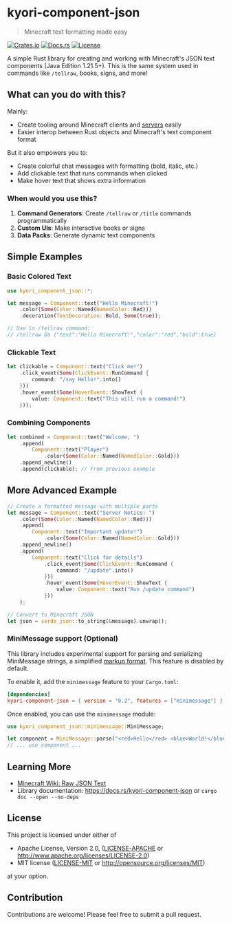 # kyori-component-json

> Minecraft text formatting made easy

[![Crates.io](https://img.shields.io/crates/v/kyori-component-json.svg)](https://crates.io/crates/kyori-component-json)
[![Docs.rs](https://docs.rs/kyori-component-json/badge.svg)](https://docs.rs/kyori-component-json)
[![License](https://img.shields.io/badge/license-Apache--2.0%20OR%20MIT-blue.svg)](https://github.com/walker84837/kyori-component-json)

A simple Rust library for creating and working with Minecraft's JSON text components (Java Edition 1.21.5+). This is the same system used in commands like `/tellraw`, books, signs, and more!

## What can you do with this?

Mainly:
- Create tooling around Minecraft clients and [servers](https://jd.advntr.dev/text-serializer-json/4.23.0) easily
- Easier interop between Rust objects and Minecraft's text component format

But it also empowers you to:
- Create colorful chat messages with formatting (bold, italic, etc.)
- Add clickable text that runs commands when clicked
- Make hover text that shows extra information

### When would you use this?

1. **Command Generators**: Create `/tellraw` or `/title` commands programmatically
2. **Custom UIs**: Make interactive books or signs
3. **Data Packs**: Generate dynamic text components

## Simple Examples

### Basic Colored Text

```rust
use kyori_component_json::*;

let message = Component::text("Hello Minecraft!")
    .color(Some(Color::Named(NamedColor::Red)))
    .decoration(TextDecoration::Bold, Some(true));

// Use in /tellraw command:
// /tellraw @a {"text":"Hello Minecraft!","color":"red","bold":true}
```

### Clickable Text

```rust
let clickable = Component::text("Click me!")
    .click_event(Some(ClickEvent::RunCommand {
        command: "/say Hello!".into()
    }))
    .hover_event(Some(HoverEvent::ShowText {
        value: Component::text("This will run a command!")
    }));
```

### Combining Components

```rust
let combined = Component::text("Welcome, ")
    .append(
        Component::text("Player")
            .color(Some(Color::Named(NamedColor::Gold)))
    .append_newline()
    .append(clickable); // From previous example
```

## More Advanced Example

```rust
// Create a formatted message with multiple parts
let message = Component::text("Server Notice: ")
    .color(Some(Color::Named(NamedColor::Red)))
    .append(
        Component::text("Important update!")
            .color(Some(Color::Named(NamedColor::Gold)))
    .append_newline()
    .append(
        Component::text("Click for details")
            .click_event(Some(ClickEvent::RunCommand {
                command: "/update".into()
            }))
            .hover_event(Some(HoverEvent::ShowText {
                value: Component::text("Run /update command")
            }))
    );

// Convert to Minecraft JSON
let json = serde_json::to_string(&message).unwrap();
```

### MiniMessage support (Optional)

This library includes experimental support for parsing and serializing MiniMessage strings, a simplified [markup format](https://docs.advntr.dev/minimessage/index.html). This feature is disabled by default.

To enable it, add the `minimessage` feature to your `Cargo.toml`:

```toml
[dependencies]
kyori-component-json = { version = "0.2", features = ["minimessage"] }
```

Once enabled, you can use the `minimessage` module:

```rust
use kyori_component_json::minimessage::MiniMessage;

let component = MiniMessage::parse("<red>Hello</red> <blue>World!</blue>");
// ... use component ...
```


## Learning More

- [Minecraft Wiki: Raw JSON Text](https://minecraft.wiki/w/Raw_JSON_text_format)
- Library documentation: <https://docs.rs/kyori-component-json> or `cargo doc --open --no-deps`

## License

This project is licensed under either of

 * Apache License, Version 2.0, ([LICENSE-APACHE](LICENSE-APACHE) or <http://www.apache.org/licenses/LICENSE-2.0>)
 * MIT license ([LICENSE-MIT](LICENSE-MIT) or <http://opensource.org/licenses/MIT>)

at your option.

## Contribution

Contributions are welcome! Please feel free to submit a pull request.
